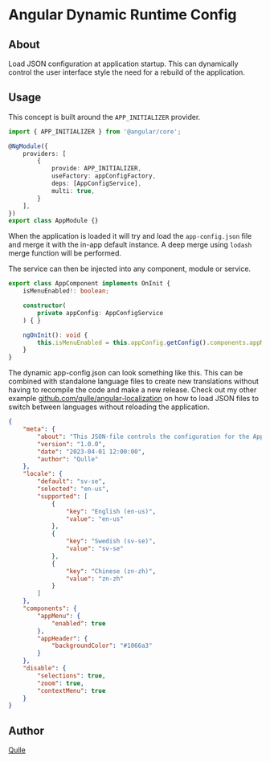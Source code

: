 # Angular Dynamic Runtime Config

## About

Load JSON configuration at application startup. This can dynamically control the user interface style the need for a rebuild of the application.

## Usage

This concept is built around the `APP_INITIALIZER` provider.
```typescript
import { APP_INITIALIZER } from '@angular/core';

@NgModule({
    providers: [
        {
            provide: APP_INITIALIZER,
            useFactory: appConfigFactory,
            deps: [AppConfigService],
            multi: true,
        }
    ],
})
export class AppModule {}
```

When the application is loaded it will try and load the `app-config.json` file and merge it with the in-app default instance. A deep merge using `lodash` merge function will be performed. 

The service can then be injected into any component, module or service. 
```typescript
export class AppComponent implements OnInit {
    isMenuEnabled!: boolean;

    constructor(
        private appConfig: AppConfigService
    ) { }

    ngOnInit(): void {
        this.isMenuEnabled = this.appConfig.getConfig().components.appMenu.enabled;
    }
}
```

The dynamic app-config.json can look something like this. This can be combined with standalone language files to create new translations without having to recompile the code and make a new release. Check out my other example [github.com/qulle/angular-localization](https://github.com/qulle/angular-localization) on how to load JSON files to switch between languages without reloading the application.
```json
{
    "meta": {
        "about": "This JSON-file controls the configuration for the Application",
        "version": "1.0.0",
        "date": "2023-04-01 12:00:00",
        "author": "Qulle"
    },
    "locale": {
        "default": "sv-se",
        "selected": "en-us",
        "supported": [
            {
                "key": "English (en-us)",
                "value": "en-us"
            },
            {
                "key": "Swedish (sv-se)",
                "value": "sv-se"
            },
            {
                "key": "Chinese (zn-zh)",
                "value": "zn-zh"
            }
        ]
    },
    "components": {
        "appMenu": {
            "enabled": true
        },
        "appHeader": {
            "backgroundColor": "#1066a3"
        }
    },
    "disable": {
        "selections": true,
        "zoom": true,
        "contextMenu": true
    }
}
```

## Author
[Qulle](https://github.com/qulle/)